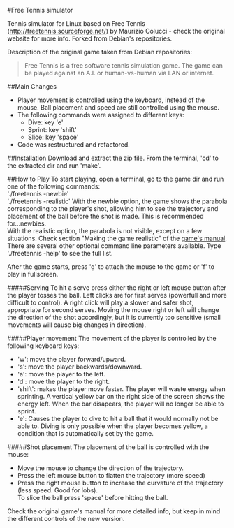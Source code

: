 #Free Tennis simulator

Tennis simulator for Linux based on Free Tennis (http://freetennis.sourceforge.net/) by Maurizio Colucci - check the original website for more info. Forked from Debian's repositories.

Description of the original game taken from Debian repositories:
> Free Tennis is a free software tennis simulation game. The game can be played against an A.I. or human-vs-human via LAN or internet. 

##Main Changes
- Player movement is controlled using the keyboard, instead of the mouse. Ball placement and speed are still controlled using the mouse.
- The following commands were assigned to different keys:
  * Dive: key 'e'
  * Sprint: key 'shift'
  * Slice: key 'space'
- Code was restructured and refactored.

##Installation
Download and extract the zip file. From the terminal, 'cd' to the extracted dir and run 'make'.

##How to Play
To start playing, open a terminal, go to the game dir and run one of the following commands:  
'./freetennis -newbie'  
'./freetennis -realistic' 
With the newbie option, the game shows the parabola corresponding to the player's shot, allowing him to see the trajectory and placement of the ball before the shot is made. This is recommended for...newbies.  
With the realistic option, the parabola is not visible, except on a few situations. Check section "Making the game realistic" of the [game's manual](http://freetennis.sourceforge.net/manual).  
There are several other optional command line parameters available. Type './freetennis -help' to see the full list.

After the game starts, press 'g' to attach the mouse to the game or 'f' to play in fullscreen.

#####Serving
To hit a serve press either the right or left mouse button after the player tosses the ball. Left clicks are for first serves (powerfull and more difficult to control). A right click will play a slower and safer shot, appropriate for second serves. 
Moving the mouse right or left will change the direction of the shot accordingly, but it is currently too sensitive (small movements will cause big changes in direction).

#####Player movement
The movement of the player is controlled by the following keyboard keys:
- 'w': move the player forward/upward.
- 's': move the player backwards/downward.
- 'a': move the player to the left.
- 'd': move the player to the right.
- 'shift': makes the player move faster. The player will waste energy when sprinting. A vertical yellow bar on the right side of the screen shows the energy left. When the bar disapears, the player will no longer be able to sprint.
- 'e': Causes the player to dive to hit a ball that it would normally not be able to. Diving is only possible when the player becomes yellow, a condition that is automatically set by the game.

#####Shot placement
The placement of the ball is controlled with the mouse:
- Move the mouse to change the direction of the trajectory.
- Press the left mouse button to flatten the trajectory (more speed)
- Press the right mouse button to increase the curvature of the trajectory (less speed. Good for lobs).  
To slice the ball press 'space' before hitting the ball.

Check the original game's manual for more detailed info, but keep in mind the different controls of the new version.
